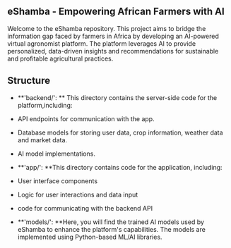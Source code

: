 ## eShamba - Empowering African Farmers with AI
Welcome to the eShamba repository. This project aims to bridge the information gap faced by farmers in Africa by developing an AI-powered virtual agronomist platform. The platform leverages AI to provide personalized, data-driven insights and recommendations for sustainable and profitable agricultural practices.

## Structure
* **'backend/': ** This directory contains the server-side code for the platform,including:
* API endpoints for communication with the app.
* Database models for storing user data, crop information, weather data and market data.
* AI model implementations.

* **'app/': **This directory contains code for the application, including:
* User interface components
* Logic for user interactions and data input
* code for communicating with the backend API

* **'models/': **Here, you will find the trained AI models used by eShamba to enhance the platform's capabilities. The models are implemented using Python-based ML/AI libraries.


